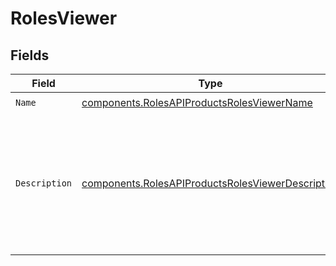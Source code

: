 # RolesViewer


## Fields

| Field                                                                                                                  | Type                                                                                                                   | Required                                                                                                               | Description                                                                                                            | Example                                                                                                                |
| ---------------------------------------------------------------------------------------------------------------------- | ---------------------------------------------------------------------------------------------------------------------- | ---------------------------------------------------------------------------------------------------------------------- | ---------------------------------------------------------------------------------------------------------------------- | ---------------------------------------------------------------------------------------------------------------------- |
| `Name`                                                                                                                 | [components.RolesAPIProductsRolesViewerName](../../models/components/rolesapiproductsrolesviewername.md)               | :heavy_check_mark:                                                                                                     | N/A                                                                                                                    |                                                                                                                        |
| `Description`                                                                                                          | [components.RolesAPIProductsRolesViewerDescription](../../models/components/rolesapiproductsrolesviewerdescription.md) | :heavy_check_mark:                                                                                                     | N/A                                                                                                                    | Viewer has read-only access to an API product and its sub-entities.                                                    |